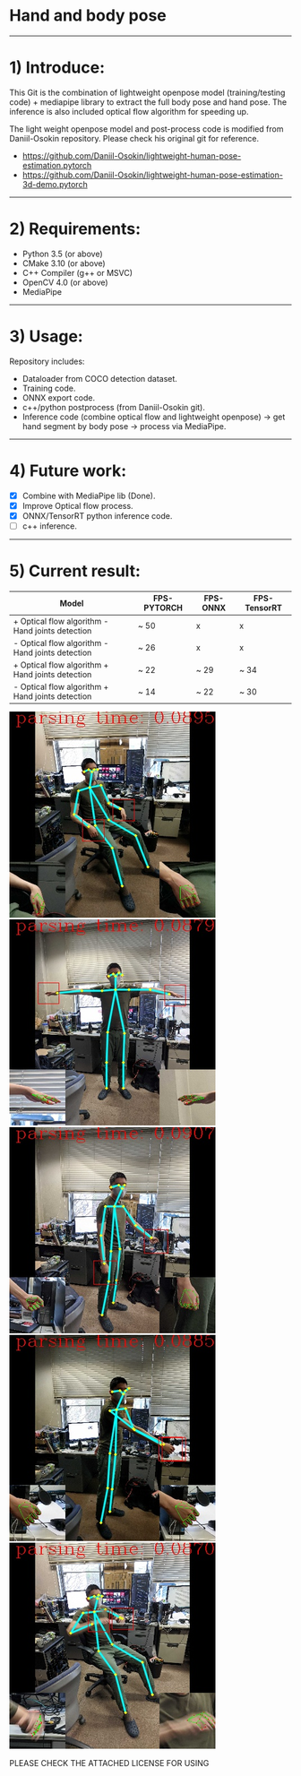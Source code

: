 Hand and body pose
========
-----
# 1) Introduce:
This Git is the combination of lightweight openpose model (training/testing code) + mediapipe library to extract the full body pose and hand pose. The inference is also included optical flow algorithm for speeding up.

The light weight openpose model and post-process code is modified from Daniil-Osokin repository. Please check his original git for reference.
+ https://github.com/Daniil-Osokin/lightweight-human-pose-estimation.pytorch
+ https://github.com/Daniil-Osokin/lightweight-human-pose-estimation-3d-demo.pytorch

----
# 2) Requirements:

+ Python 3.5 (or above)
+ CMake 3.10 (or above)
+ C++ Compiler (g++ or MSVC)
+ OpenCV 4.0 (or above)
+ MediaPipe

-----
# 3) Usage:

Repository includes:
+ Dataloader from COCO detection dataset. 
+ Training code.
+ ONNX export code.
+ c++/python postprocess (from Daniil-Osokin git).
+ Inference code (combine optical flow and lightweight openpose) -> get hand segment by body pose -> process via MediaPipe.

------
# 4) Future work:

- [x] Combine with MediaPipe lib (Done).  
- [x] Improve Optical flow process. 
- [x] ONNX/TensorRT python inference code. 
- [ ] c++ inference.

------
# 5) Current result:
| Model                                                 | FPS-PYTORCH | FPS-ONNX    |FPS-TensorRT |
| ----------------------------------------------------- | ----------  | ----------  | ----------  |
| + Optical flow algorithm -  Hand joints detection     | ~ 50        |    x        |     x       |
| - Optical flow algorithm -  Hand joints detection     | ~ 26        |    x        |     x       |
| + Optical flow algorithm + Hand joints detection      | ~ 22        | ~ 29        | ~ 34        |
| - Optical flow algorithm +  Hand joints detection     | ~ 14        | ~ 22        | ~ 30        |

![Pose 10](result_images/img_with_pose_10.jpg)
![Pose 2](result_images/img_with_pose_2.jpg)
![Pose 3](result_images/img_with_pose_3.jpg)
![Pose 4](result_images/img_with_pose_4.jpg)
![Pose 5](result_images/img_with_pose_5.jpg)

PLEASE CHECK THE ATTACHED LICENSE FOR USING
